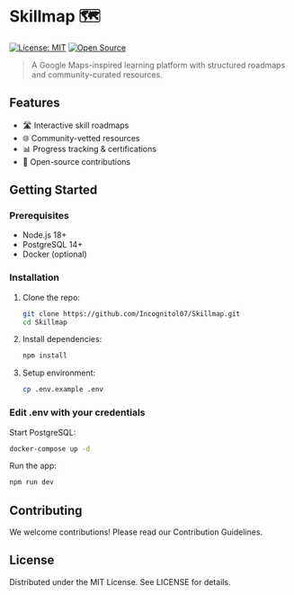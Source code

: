 # Skillmap 🗺️

[![License: MIT](https://img.shields.io/badge/License-MIT-blue.svg)](LICENSE)
[![Open Source](https://badges.frapsoft.com/os/v2/open-source.svg)](CONTRIBUTING.md)

> A Google Maps-inspired learning platform with structured roadmaps and community-curated resources.

## Features

- 🛣️ Interactive skill roadmaps
- 🌐 Community-vetted resources
- 📊 Progress tracking & certifications
- 👐 Open-source contributions

## Getting Started

### Prerequisites

- Node.js 18+
- PostgreSQL 14+
- Docker (optional)

### Installation

1. Clone the repo:

   ```bash
   git clone https://github.com/Incognitol07/Skillmap.git
   cd Skillmap
   ```

2. Install dependencies:

    ```bash
    npm install
    ```

3. Setup environment:

    ```bash
    cp .env.example .env
    ```

### Edit .env with your credentials

Start PostgreSQL:

```bash
docker-compose up -d
```

Run the app:

```bash
npm run dev
```

## Contributing

We welcome contributions! Please read our Contribution Guidelines.

## License

Distributed under the MIT License. See LICENSE for details.
